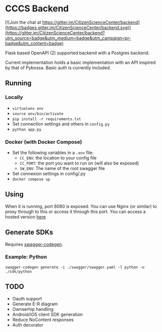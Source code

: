 # CCCS Backend

[![Join the chat at https://gitter.im/CitizenScienceCenter/backend](https://badges.gitter.im/CitizenScienceCenter/backend.svg)](https://gitter.im/CitizenScienceCenter/backend?utm_source=badge&utm_medium=badge&utm_campaign=pr-badge&utm_content=badge)

Flask based OpenAPI (2) supported backend with a Postgres backend.

Current implementation holds a basic implementation with an API inspired by that of Pybossa. Basic auth is currently included.

## Running

### Locally

* `virtualenv env`
* `source env/bin/activate`
* `pip install -r requirements.txt`
* Set connection settings and others in `config.py`
* `python app.py`

### Docker (with Docker Compose)

* Set the following variables in a `.env` file:
    * `CC_ENV`: the location to your config file
    * `CC_PORT`: the port you want to run on (will also be exposed)
    * `SW_ENV`: The name of the root swagger file
* Set connexion settings in config/<env>.py
* `docker compose up`

## Using

When it is running, port 8080 is exposed. You can use Nginx (or similar) to proxy through to this or access it through this port. You can access a hosted version [here](https://api.citizenscience.ch)

## Generate SDKs

Requires [swagger-codegen](https://swagger.io/swagger-codegen/).

### Example: Python

`swagger-codegen generate -i ./swagger/swagger.yaml -l python -o ./sdk/python`

## TODO

* Oauth support
* Generate E-R diagram
* Ownserhip handling
* Android/iOS client SDK generation
* Reduce NoContent responses
* Auth decorator
